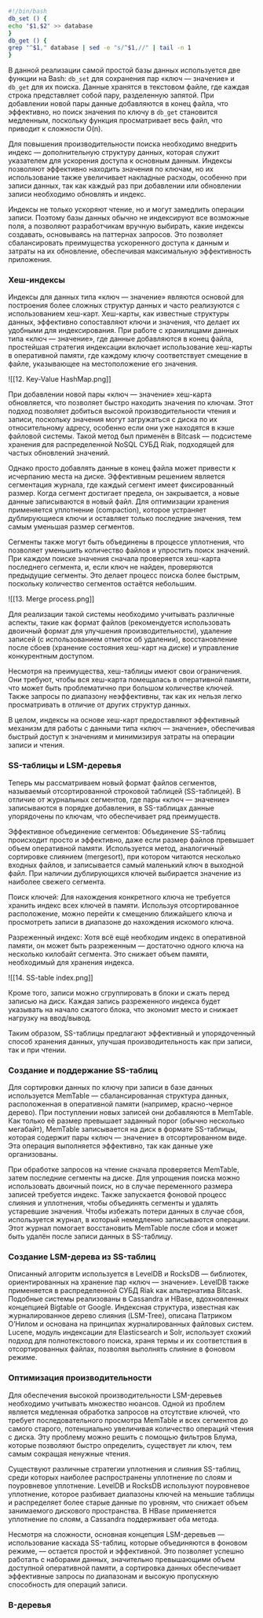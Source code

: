 ```bash
#!/bin/bash
db_set () {
echo "$1,$2" >> database
}
db_get () {
grep "^$1," database | sed -e "s/^$1,//" | tail -n 1
}
```

В данной реализации самой простой базы данных используется две функции на Bash: `db_set` для сохранения пар «ключ — значение» и `db_get` для их поиска. Данные хранятся в текстовом файле, где каждая строка представляет собой пару, разделенную запятой. При добавлении новой пары данные добавляются в конец файла, что эффективно, но поиск значения по ключу в `db_get` становится медленным, поскольку функция просматривает весь файл, что приводит к сложности O(n).

Для повышения производительности поиска необходимо внедрить индекс — дополнительную структуру данных, которая служит указателем для ускорения доступа к основным данным. Индексы позволяют эффективно находить значения по ключам, но их использование также увеличивает накладные расходы, особенно при записи данных, так как каждый раз при добавлении или обновлении записи необходимо обновлять и индекс.

Индексы не только ускоряют чтение, но и могут замедлить операции записи. Поэтому базы данных обычно не индексируют все возможные поля, а позволяют разработчикам вручную выбирать, какие индексы создавать, основываясь на паттернах запросов. Это позволяет сбалансировать преимущества ускоренного доступа к данным и затраты на их обновление, обеспечивая максимальную эффективность приложения.

### Хеш-индексы

Индексы для данных типа «ключ — значение» являются основой для построения более сложных структур данных и часто реализуются с использованием хеш-карт. Хеш-карты, как известные структуры данных, эффективно сопоставляют ключи и значения, что делает их удобными для индексирования. При работе с хранилищами данных типа «ключ — значение», где данные добавляются в конец файла, простейшая стратегия индексации включает использование хеш-карты в оперативной памяти, где каждому ключу соответствует смещение в файле, указывающее на местоположение его значения.

![[12. Key-Value  HashMap.png]]

При добавлении новой пары «ключ — значение» хеш-карта обновляется, что позволяет быстро находить значения по ключам. Этот подход позволяет добиться высокой производительности чтения и записи, поскольку значения могут загружаться с диска по их относительному адресу, особенно если они уже находятся в кэше файловой системы. Такой метод был применён в Bitcask — подсистеме хранения для распределенной NoSQL СУБД Riak, подходящей для частых обновлений значений.

Однако просто добавлять данные в конец файла может привести к исчерпанию места на диске. Эффективным решением является сегментация журнала, где каждый сегмент имеет фиксированный размер. Когда сегмент достигает предела, он закрывается, а новые данные записываются в новый файл. Для оптимизации хранения применяется уплотнение (compaction), которое устраняет дублирующиеся ключи и оставляет только последние значения, тем самым уменьшая размер сегментов.

Сегменты также могут быть объединены в процессе уплотнения, что позволяет уменьшить количество файлов и упростить поиск значений. При каждом поиске значения сначала проверяется хеш-карта последнего сегмента, и, если ключ не найден, проверяются предыдущие сегменты. Это делает процесс поиска более быстрым, поскольку количество сегментов остаётся небольшим.

![[13. Merge process.png]]

Для реализации такой системы необходимо учитывать различные аспекты, такие как формат файлов (рекомендуется использовать двоичный формат для улучшения производительности), удаление записей (с использованием отметок об удалении), восстановление после сбоев (хранение состояния хеш-карт на диске) и управление конкурентным доступом.

Несмотря на преимущества, хеш-таблицы имеют свои ограничения. Они требуют, чтобы вся хеш-карта помещалась в оперативной памяти, что может быть проблематично при большом количестве ключей. Также запросы по диапазону неэффективны, так как их нельзя легко просматривать в отличие от других структур данных.

В целом, индексы на основе хеш-карт предоставляют эффективный механизм для работы с данными типа «ключ — значение», обеспечивая быстрый доступ к значениям и минимизируя затраты на операции записи и чтения.

### SS-таблицы и LSM-деревья

Теперь мы рассматриваем новый формат файлов сегментов, называемый отсортированной строковой таблицей (SS-таблицей). В отличие от журнальных сегментов, где пары «ключ — значение» записываются в порядке добавления, в SS-таблицах данные упорядочены по ключам, что обеспечивает ряд преимуществ.

Эффективное объединение сегментов: Объединение SS-таблиц происходит просто и эффективно, даже если размер файлов превышает объем оперативной памяти. Используется метод, аналогичный сортировке слиянием (mergesort), при котором читаются несколько входных файлов, и записывается самый маленький ключ в выходной файл. При наличии дублирующихся ключей выбирается значение из наиболее свежего сегмента.

Поиск ключей: Для нахождения конкретного ключа не требуется хранить индекс всех ключей в памяти. Используя отсортированное расположение, можно перейти к смещению ближайшего ключа и просмотреть записи в диапазоне до нахождения искомого ключа.

Разреженный индекс: Хотя всё ещё необходим индекс в оперативной памяти, он может быть разреженным — достаточно одного ключа на несколько килобайт сегмента. Это снижает объем памяти, необходимый для хранения индекса.

![[14. SS-table index.png]]

Кроме того, записи можно сгруппировать в блоки и сжать перед записью на диск. Каждая запись разреженного индекса будет указывать на начало сжатого блока, что экономит место и снижает нагрузку на ввод/вывод.

Таким образом, SS-таблицы предлагают эффективный и упорядоченный способ хранения данных, улучшая производительность как при записи, так и при чтении.

### Создание и поддержание SS-таблиц

Для сортировки данных по ключу при записи в базе данных используется MemTable — сбалансированная структура данных, расположенная в оперативной памяти (например, красно-черное дерево). При поступлении новых записей они добавляются в MemTable. Как только её размер превышает заданный порог (обычно несколько мегабайт), MemTable записывается на диск в формате SS-таблицы, которая содержит пары «ключ — значение» в отсортированном виде. Эта операция выполняется эффективно, так как данные уже организованы.

При обработке запросов на чтение сначала проверяется MemTable, затем последние сегменты на диске. Для упрощения поиска можно использовать двоичный поиск, но в случае переменного размера записей требуется индекс. Также запускается фоновой процесс слияния и уплотнения, чтобы объединять сегменты и удалять устаревшие значения. Чтобы избежать потери данных в случае сбоя, используется журнал, в который немедленно записываются операции. Этот журнал помогает восстановить MemTable после сбоя и может быть удалён после записи данных в SS-таблицу.

### Создание LSM-дерева из SS-таблиц

Описанный алгоритм используется в LevelDB и RocksDB — библиотек, ориентированных на хранение пар «ключ — значение». LevelDB также применяется в распределенной СУБД Riak как альтернатива Bitcask. Подобные системы реализованы в Cassandra и HBase, вдохновленных концепцией Bigtable от Google. Индексная структура, известная как журналированное дерево слияния (LSM-Tree), описана Патриком О’Нилом и основана на принципах журналированных файловых систем. Lucene, модуль индексации для Elasticsearch и Solr, использует схожий подход для полнотекстового поиска, храня термы и их соответствия в отсортированных файлах, позволяя выполнять слияние в фоновом режиме.

### Оптимизация производительности

Для обеспечения высокой производительности LSM-деревьев необходимо учитывать множество нюансов. Одной из проблем является медленная обработка запросов на отсутствие ключей, что требует последовательного просмотра MemTable и всех сегментов до самого старого, потенциально увеличивая количество операций чтения с диска. Эту проблему можно решить с помощью фильтров Блума, которые позволяют быстро определить, существует ли ключ, тем самым сокращая ненужные чтения.

Существуют различные стратегии уплотнения и слияния SS-таблиц, среди которых наиболее распространены уплотнение по слоям и поуровневое уплотнение. LevelDB и RocksDB используют поуровневое уплотнение, которое разбивает диапазоны ключей на меньшие таблицы и распределяет более старые данные по уровням, что снижает объем занимаемого дискового пространства. В HBase применяется уплотнение по слоям, а Cassandra поддерживает оба метода.

Несмотря на сложности, основная концепция LSM-деревьев — использование каскада SS-таблиц, которые объединяются в фоновом режиме, — остается простой и эффективной. Это позволяет успешно работать с наборами данных, значительно превышающими объем доступной оперативной памяти, а сортировка данных обеспечивает эффективные запросы по диапазонам и высокую пропускную способность для операций записи.

### B-деревья
